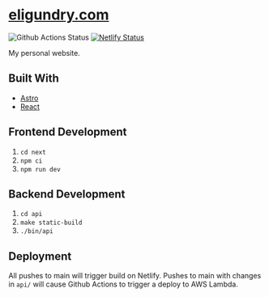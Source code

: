 # [eligundry.com](https://eligundry.com)

![Github Actions Status](https://github.com/eligundry/eligundry.com/actions/workflows/.github/workflows/serverless-deploy.yml/badge.svg)
[![Netlify Status](https://api.netlify.com/api/v1/badges/b4f54025-ca08-4354-b146-4bfe4a7ba52e/deploy-status)](https://app.netlify.com/sites/eligundry/deploys)

My personal website.

## Built With

* [Astro](https://astro.build/)
* [React](https://reactjs.org/)

## Frontend Development

1. `cd next`
2. `npm ci`
3. `npm run dev`

## Backend Development

1. `cd api`
2. `make static-build`
3. `./bin/api`

## Deployment

All pushes to main will trigger build on Netlify. Pushes to main with changes in `api/` will cause Github Actions to
trigger a deploy to AWS Lambda.
